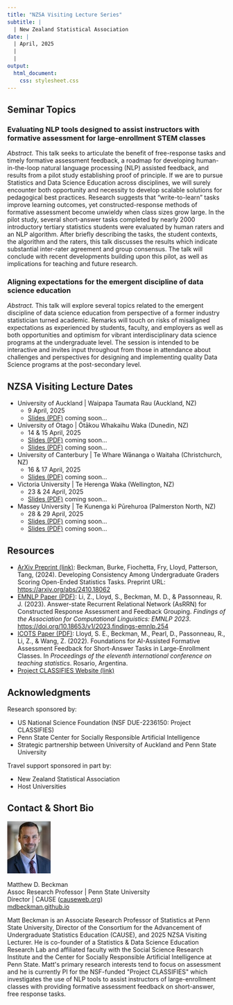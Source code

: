 ```yaml
---
title: "NZSA Visiting Lecture Series"
subtitle: | 
  | New Zealand Statistical Association
date: |
  | April, 2025
  | 
  | 
output: 
  html_document: 
    css: stylesheet.css
---
```


## Seminar Topics

### Evaluating NLP tools designed to assist instructors with formative assessment for large-enrollment STEM classes

*Abstract.* This talk seeks to articulate the benefit of free-response tasks and timely formative assessment feedback, a roadmap for developing human-in-the-loop natural language processing (NLP) assisted feedback, and results from a pilot study establishing proof of principle. If we are to pursue Statistics and Data Science Education across disciplines, we will surely encounter both opportunity and necessity to develop scalable solutions for pedagogical best practices. Research suggests that “write-to-learn” tasks improve learning outcomes, yet constructed-response methods of formative assessment become unwieldy when class sizes grow large. In the pilot study, several short-answer tasks completed by nearly 2000 introductory tertiary statistics students were evaluated by human raters and an NLP algorithm. After briefly describing the tasks, the student contexts, the algorithm and the raters, this talk discusses the results which indicate substantial inter-rater agreement and group consensus. The talk will conclude with recent developments building upon this pilot, as well as implications for teaching and future research.

### Aligning expectations for the emergent discipline of data science education

*Abstract.* This talk will explore several topics related to the emergent discipline of data science education from perspective of a former industry statistician turned academic. Remarks will touch on risks of misaligned expectations as experienced by students, faculty, and employers as well as both opportunities and optimism for vibrant interdisciplinary data science programs at the undergraduate level.  The session is intended to be interactive and invites input throughout from those in attendance about challenges and perspectives for designing and implementing quality Data Science programs at the post-secondary level.

## NZSA Visiting Lecture Dates

- University of Auckland | Waipapa Taumata Rau (Auckland, NZ)
    - 9 April, 2025
    - [Slides (PDF)]() coming soon...
- University of Otago | Ōtākou Whakaihu Waka (Dunedin, NZ)
    - 14 & 15 April, 2025
    - [Slides (PDF)]() coming soon...
    - [Slides (PDF)]() coming soon...
- University of Canterbury | Te Whare Wānanga o Waitaha (Christchurch, NZ)
    - 16 & 17 April, 2025
    - [Slides (PDF)]() coming soon...
- Victoria University | Te Herenga Waka (Wellington, NZ)
    - 23 & 24 April, 2025
    - [Slides (PDF)]() coming soon...
- Massey University | Te Kunenga ki Pūrehuroa (Palmerston North, NZ)
    - 28 & 29 April, 2025
    - [Slides (PDF)]() coming soon...
    - [Slides (PDF)]() coming soon...

    

## Resources

- [ArXiv Preprint (link)](https://arxiv.org/abs/2410.18062): Beckman, Burke, Fiochetta, Fry, Lloyd, Patterson, Tang, (2024). Developing Consistency Among Undergraduate Graders Scoring Open-Ended Statistics Tasks. Preprint URL: https://arxiv.org/abs/2410.18062
- [EMNLP Paper (PDF)](docs/EMNLP-Paper.pdf): Li, Z., Lloyd, S., Beckman, M. D., & Passonneau, R. J. (2023). Answer-state Recurrent Relational Network (AsRRN) for Constructed Response Assessment and Feedback Grouping.  *Findings of the Association for Computational Linguistics: EMNLP 2023*. https://doi.org/10.18653/v1/2023.findings-emnlp.254
- [ICOTS Paper (PDF)](docs/ICOTS-Paper.pdf): Lloyd, S. E., Beckman, M., Pearl, D., Passonneau, R., Li, Z., & Wang, Z. (2022). Foundations for AI-Assisted Formative Assessment Feedback for Short-Answer Tasks in Large-Enrollment Classes. In *Proceedings of the eleventh international conference on teaching statistics*. Rosario, Argentina.
- [Project CLASSIFIES Website (link)](https://project-classifies.weebly.com/)


## Acknowledgments

Research sponsored by:

- US National Science Foundation (NSF DUE-2236150: Project CLASSIFIES)
- Penn State Center for Socially Responsible Artificial Intelligence
- Strategic partnership between University of Auckland and Penn State University

Travel support sponsored in part by:

- New Zealand Statistical Association
- Host Universities


## Contact & Short Bio

![](directory-beckman-small.jpg)

Matthew D. Beckman  
Assoc Research Professor | Penn State University  
Director | CAUSE ([causeweb.org](https://causeweb.org))   
[mdbeckman.github.io](https://mdbeckman.github.io/)  


Matt Beckman is an Associate Research Professor of Statistics at Penn State University, Director of the Consortium for the Advancement of Undergraduate Statistics Education (CAUSE), and 2025 NZSA Visiting Lecturer.  He is co-founder of a Statistics & Data Science Education Research Lab and affiliated faculty with the Social Science Research Institute and the Center for Socially Responsible Artificial Intelligence at Penn State. Matt's primary research interests tend to focus on assessment and he is currently PI for the NSF-funded "Project CLASSIFIES" which investigates the use of NLP tools to assist instructors of large-enrollment classes with providing formative assessment feedback on short-answer, free response tasks.  
